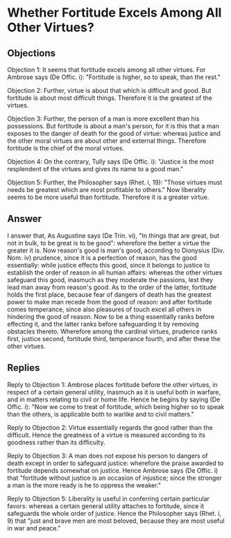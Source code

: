 # Whether Fortitude Excels Among All Other Virtues?

## Objections

Objection 1: It seems that fortitude excels among all other virtues. For Ambrose says (De Offic. i): "Fortitude is higher, so to speak, than the rest."

Objection 2: Further, virtue is about that which is difficult and good. But fortitude is about most difficult things. Therefore it is the greatest of the virtues.

Objection 3: Further, the person of a man is more excellent than his possessions. But fortitude is about a man's person, for it is this that a man exposes to the danger of death for the good of virtue: whereas justice and the other moral virtues are about other and external things. Therefore fortitude is the chief of the moral virtues.

Objection 4: On the contrary, Tully says (De Offic. i): "Justice is the most resplendent of the virtues and gives its name to a good man."

Objection 5: Further, the Philosopher says (Rhet. i, 19): "Those virtues must needs be greatest which are most profitable to others." Now liberality seems to be more useful than fortitude. Therefore it is a greater virtue.

## Answer



I answer that, As Augustine says (De Trin. vi), "In things that are great, but not in bulk, to be great is to be good": wherefore the better a virtue the greater it is. Now reason's good is man's good, according to Dionysius (Div. Nom. iv) prudence, since it is a perfection of reason, has the good essentially: while justice effects this good, since it belongs to justice to establish the order of reason in all human affairs: whereas the other virtues safeguard this good, inasmuch as they moderate the passions, lest they lead man away from reason's good. As to the order of the latter, fortitude holds the first place, because fear of dangers of death has the greatest power to make man recede from the good of reason: and after fortitude comes temperance, since also pleasures of touch excel all others in hindering the good of reason. Now to be a thing essentially ranks before effecting it, and the latter ranks before safeguarding it by removing obstacles thereto. Wherefore among the cardinal virtues, prudence ranks first, justice second, fortitude third, temperance fourth, and after these the other virtues.

## Replies

Reply to Objection 1: Ambrose places fortitude before the other virtues, in respect of a certain general utility, inasmuch as it is useful both in warfare, and in matters relating to civil or home life. Hence he begins by saying (De Offic. i): "Now we come to treat of fortitude, which being higher so to speak than the others, is applicable both to warlike and to civil matters."

Reply to Objection 2: Virtue essentially regards the good rather than the difficult. Hence the greatness of a virtue is measured according to its goodness rather than its difficulty.

Reply to Objection 3: A man does not expose his person to dangers of death except in order to safeguard justice: wherefore the praise awarded to fortitude depends somewhat on justice. Hence Ambrose says (De Offic. i) that "fortitude without justice is an occasion of injustice; since the stronger a man is the more ready is he to oppress the weaker."

Reply to Objection 5: Liberality is useful in conferring certain particular favors: whereas a certain general utility attaches to fortitude, since it safeguards the whole order of justice. Hence the Philosopher says (Rhet. i, 9) that "just and brave men are most beloved, because they are most useful in war and peace."